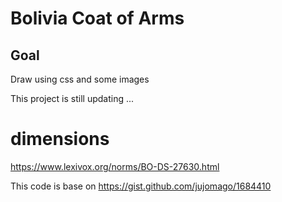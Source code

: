 # Bolivia Coat of Arms
## Goal
Draw using css and some images

This project is still updating ...

# dimensions

https://www.lexivox.org/norms/BO-DS-27630.html

This code is base on https://gist.github.com/jujomago/1684410
